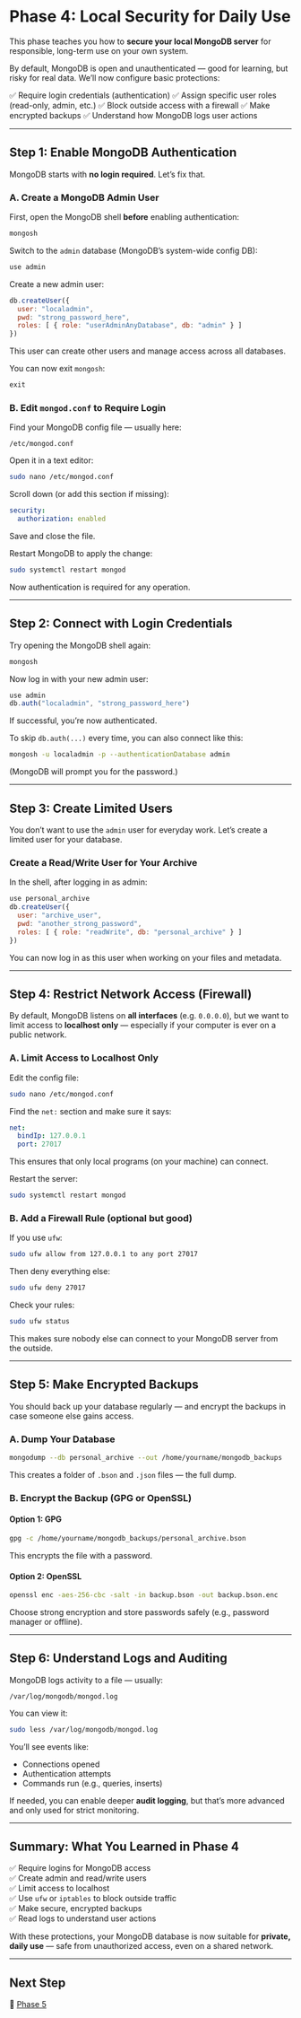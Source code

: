 # Phase 4: Local Security for Daily Use

This phase teaches you how to **secure your local MongoDB server** for responsible, long-term use on your own system.

By default, MongoDB is open and unauthenticated — good for learning, but risky for real data. We’ll now configure basic protections:

✅ Require login credentials (authentication)
✅ Assign specific user roles (read-only, admin, etc.)
✅ Block outside access with a firewall
✅ Make encrypted backups
✅ Understand how MongoDB logs user actions

---

## Step 1: Enable MongoDB Authentication

MongoDB starts with **no login required**. Let’s fix that.

### A. Create a MongoDB Admin User

First, open the MongoDB shell **before** enabling authentication:

```bash
mongosh
```

Switch to the `admin` database (MongoDB’s system-wide config DB):

```js
use admin
```

Create a new admin user:

```js
db.createUser({
  user: "localadmin",
  pwd: "strong_password_here",
  roles: [ { role: "userAdminAnyDatabase", db: "admin" } ]
})
```

This user can create other users and manage access across all databases.

You can now exit `mongosh`:

```js
exit
```

### B. Edit `mongod.conf` to Require Login

Find your MongoDB config file — usually here:

```
/etc/mongod.conf
```

Open it in a text editor:

```bash
sudo nano /etc/mongod.conf
```

Scroll down (or add this section if missing):

```yaml
security:
  authorization: enabled
```

Save and close the file.

Restart MongoDB to apply the change:

```bash
sudo systemctl restart mongod
```

Now authentication is required for any operation.

---

## Step 2: Connect with Login Credentials

Try opening the MongoDB shell again:

```bash
mongosh
```

Now log in with your new admin user:

```js
use admin
db.auth("localadmin", "strong_password_here")
```

If successful, you’re now authenticated.

To skip `db.auth(...)` every time, you can also connect like this:

```bash
mongosh -u localadmin -p --authenticationDatabase admin
```

(MongoDB will prompt you for the password.)

---

## Step 3: Create Limited Users

You don’t want to use the `admin` user for everyday work. Let’s create a limited user for your database.

### Create a Read/Write User for Your Archive

In the shell, after logging in as admin:

```js
use personal_archive
db.createUser({
  user: "archive_user",
  pwd: "another_strong_password",
  roles: [ { role: "readWrite", db: "personal_archive" } ]
})
```

You can now log in as this user when working on your files and metadata.

---

## Step 4: Restrict Network Access (Firewall)

By default, MongoDB listens on **all interfaces** (e.g. `0.0.0.0`), but we want to limit access to **localhost only** — especially if your computer is ever on a public network.

### A. Limit Access to Localhost Only

Edit the config file:

```bash
sudo nano /etc/mongod.conf
```

Find the `net:` section and make sure it says:

```yaml
net:
  bindIp: 127.0.0.1
  port: 27017
```

This ensures that only local programs (on your machine) can connect.

Restart the server:

```bash
sudo systemctl restart mongod
```

### B. Add a Firewall Rule (optional but good)

If you use `ufw`:

```bash
sudo ufw allow from 127.0.0.1 to any port 27017
```

Then deny everything else:

```bash
sudo ufw deny 27017
```

Check your rules:

```bash
sudo ufw status
```

This makes sure nobody else can connect to your MongoDB server from the outside.

---

## Step 5: Make Encrypted Backups

You should back up your database regularly — and encrypt the backups in case someone else gains access.

### A. Dump Your Database

```bash
mongodump --db personal_archive --out /home/yourname/mongodb_backups
```

This creates a folder of `.bson` and `.json` files — the full dump.

### B. Encrypt the Backup (GPG or OpenSSL)

#### Option 1: GPG

```bash
gpg -c /home/yourname/mongodb_backups/personal_archive.bson
```

This encrypts the file with a password.

#### Option 2: OpenSSL

```bash
openssl enc -aes-256-cbc -salt -in backup.bson -out backup.bson.enc
```

Choose strong encryption and store passwords safely (e.g., password manager or offline).

---

## Step 6: Understand Logs and Auditing

MongoDB logs activity to a file — usually:

```
/var/log/mongodb/mongod.log
```

You can view it:

```bash
sudo less /var/log/mongodb/mongod.log
```

You’ll see events like:

* Connections opened
* Authentication attempts
* Commands run (e.g., queries, inserts)

If needed, you can enable deeper **audit logging**, but that’s more advanced and only used for strict monitoring.

---

## Summary: What You Learned in Phase 4

✅ Require logins for MongoDB access<br>
✅ Create admin and read/write users<br>
✅ Limit access to localhost<br>
✅ Use `ufw` or `iptables` to block outside traffic<br>
✅ Make secure, encrypted backups<br>
✅ Read logs to understand user actions

With these protections, your MongoDB database is now suitable for **private, daily use** — safe from unauthorized access, even on a shared network.

---

## Next Step

🚀 [Phase 5](https://github.com/tims-computer-academy/path_adv_mongodb/blob/main/phase5.md)
